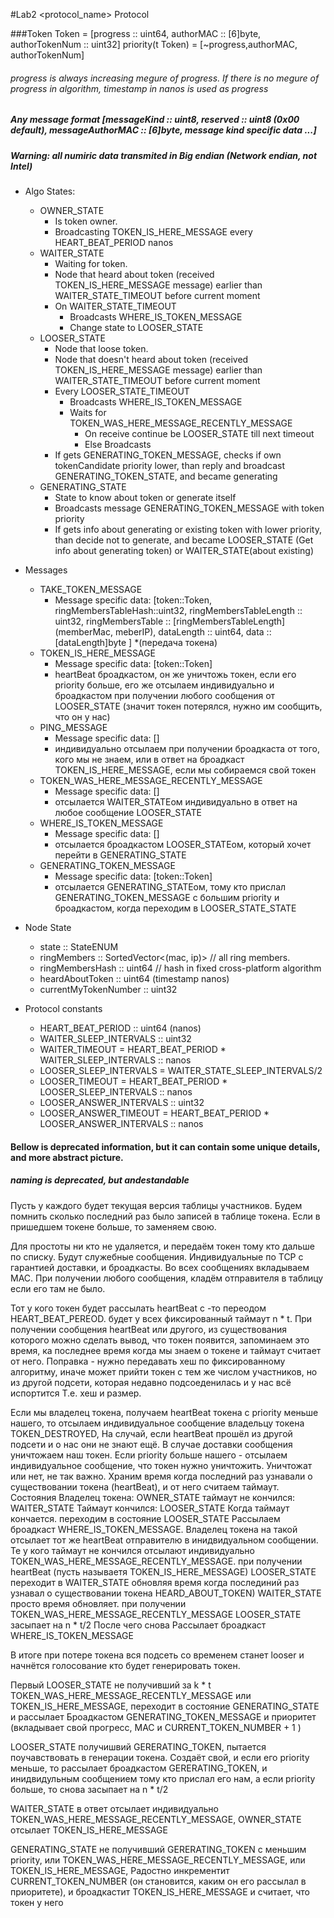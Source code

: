 #Lab2 <protocol_name> Protocol

###Token 
Token = [progress :: uint64, authorMAC :: [6]byte, authorTokenNum :: uint32]
priority(t Token) = [~progress,authorMAC, authorTokenNum]
###### progress is always increasing megure of progress. If there is no megure of progress in algorithm, timestamp in nanos is used as progress

##### Any message format [messageKind :: uint8, reserved :: uint8 (0x00 default), messageAuthorMAC :: [6]byte, message kind specific data ...]

##### Warning: all numiric data transmited in Big endian (Network endian, not Intel)
* Algo States:
  * OWNER_STATE
    * Is token owner. 
    * Broadcasting TOKEN_IS_HERE_MESSAGE every HEART_BEAT_PERIOD nanos
  * WAITER_STATE
    * Waiting for token. 
    * Node that heard about token (received TOKEN_IS_HERE_MESSAGE message) earlier than WAITER_STATE_TIMEOUT before current moment
    * On WAITER_STATE_TIMEOUT 
      * Broadcasts WHERE_IS_TOKEN_MESSAGE
      * Change state to LOOSER_STATE
  * LOOSER_STATE
    * Node that loose token.
    * Node that doesn't heard about token (received TOKEN_IS_HERE_MESSAGE message) earlier than WAITER_STATE_TIMEOUT before current moment
    * Every LOOSER_STATE_TIMEOUT
      * Broadcasts WHERE_IS_TOKEN_MESSAGE
      * Waits for TOKEN_WAS_HERE_MESSAGE_RECENTLY_MESSAGE
        * On receive continue be LOOSER_STATE till next timeout
        * Else Broadcasts
    * If gets GENERATING_TOKEN_MESSAGE, checks if own tokenCandidate priority lower, than reply and broadcast GENERATING_TOKEN_STATE, and became generating
  * GENERATING_STATE
    * State to know about token or generate itself
    * Broadcasts message GENERATING_TOKEN_MESSAGE with token priority
    * If gets info about generating or existing token with lower priority, than decide not to generate, and became LOOSER_STATE (Get info about generating token)  or WAITER_STATE(about existing)


* Messages
  * TAKE_TOKEN_MESSAGE 
    * Message specific data: [token::Token, ringMembersTableHash::uint32, ringMembersTableLength :: uint32, ringMembersTable :: [ringMembersTableLength](memberMac, meberIP), dataLength :: uint64, data :: [dataLength]byte ]
    *(передача токена)
  * TOKEN_IS_HERE_MESSAGE 
    * Message specific data: [token::Token]
    * heartBeat броадкастом, он же уничтожь токен, если его priority больше, его же отсылаем индивидуально и броадкастом при получении любого сообщения от LOOSER_STATE (значит токен потерялся, нужно им сообщить, что он у нас) 
  * PING_MESSAGE
    * Message specific data: []
    * индивидуально отсылаем при получении броадкаста от того, кого мы не знаем, или в ответ на броадкаст TOKEN_IS_HERE_MESSAGE, если мы собираемся свой токен
  * TOKEN_WAS_HERE_MESSAGE_RECENTLY_MESSAGE 
    * Message specific data: []
    * отсылается WAITER_STATEом индивидуально в ответ на любое сообщение LOOSER_STATE
  * WHERE_IS_TOKEN_MESSAGE 
    * Message specific data: []
    * отсылается броадкастом LOOSER_STATEом, который хочет перейти в GENERATING_STATE
  * GENERATING_TOKEN_MESSAGE 
    * Message specific data: [token::Token]
    * отсылается GENERATING_STATEом, тому кто прислал GENERATING_TOKEN_MESSAGE с большим priority и броадкастом, когда переходим в LOOSER_STATE_STATE

* Node State
  * state :: StateENUM
  * ringMembers :: SortedVector<(mac, ip)>  // all ring members. 
  * ringMembersHash :: uint64 // hash in fixed cross-platform algorithm
  * heardAboutToken :: uint64 (timestamp nanos)
  * currentMyTokenNumber :: uint32

* Protocol constants
  * HEART_BEAT_PERIOD :: uint64 (nanos)
  * WAITER_SLEEP_INTERVALS :: uint32
  * WAITER_TIMEOUT = HEART_BEAT_PERIOD * WAITER_SLEEP_INTERVALS :: nanos
  * LOOSER_SLEEP_INTERVALS = WAITER_STATE_SLEEP_INTERVALS/2
  * LOOSER_TIMEOUT = HEART_BEAT_PERIOD * LOOSER_SLEEP_INTERVALS :: nanos
  * LOOSER_ANSWER_INTERVALS  :: uint32
  * LOOSER_ANSWER_TIMEOUT = HEART_BEAT_PERIOD * LOOSER_ANSWER_INTERVALS :: nanos

#### Bellow is deprecated information, but it can contain some unique details, and more abstract picture.
##### naming is deprecated, but andestandable

Пусть у каждого будет текущая версия таблицы участников. 
Будем помнить сколько последний раз было записей в таблице токена. Если в пришедшем токене больше, то заменяем свою.

Для простоты ни кто не удаляется, и передаём токен тому кто дальше по списку.  Будут служебные сообщения. Индивидуальные по TCP с гарантией доставки, и броадкасты.  Во всех сообщениях вкладываем МАС. При получении любого сообщения, кладём отправителя в таблицу если его там не было.  

Тот у кого токен будет рассылать heartBeat с -то переодом HEART_BEAT_PEREOD.
будет у всех фиксированный таймаут n * t.
При получении сообщения heartBeat или другого, из существования которого можно сделать вывод, что токен появится, запоминаем это время, ка последнее время когда мы знаем о токене и таймаут считает от него.
Поправка - нужно передавать хеш по фиксированному алгоритму, иначе может прийти токен с тем же числом участников, но из другой подсети, которая недавно подсоеденилась и у нас всё испортится
Т.е. хеш и размер.


Если мы владелец токена, получаем heartBeat токена с priority меньше нашего, то отсылаем индивидуальное сообщение владельцу токена TOKEN_DESTROYED, На случай, если heartBeat прошёл из другой подсети и о нас они не знают ещё. В случае доставки сообщения уничтожаем наш токен. 
Если priority больше нашего - отсылаем индивидуальное сообщение, что токен нужно уничтожить. Уничтожат или нет, не так важно.
Храним время когда последний раз узнавали о существовании токена (heartBeat), и от него считаем таймаут. 
Состояния
Владелец токена: OWNER_STATE
таймаут не кончился: WAITER_STATE
Таймаут кончился: LOOSER_STATE
Когда таймаут кончается. переходим в состояние LOOSER_STATE Рассылаем броадкаст 
WHERE_IS_TOKEN_MESSAGE. Владелец токена на такой отсылает тот же heartBeat отправителю в инидвидуальном сообщении. Те у кого таймаут не кончился отсылают индивидуально TOKEN_WAS_HERE_MESSAGE_RECENTLY_MESSAGE.
при получении heartBeat (пусть называетя TOKEN_IS_HERE_MESSAGE)
LOOSER_STATE переходит в WAITER_STATE обновляя время когда послединий раз узнавал о существовании токена HEARD_ABOUT_TOKEN)
WAITER_STATE просто время обновляет.
при получении TOKEN_WAS_HERE_MESSAGE_RECENTLY_MESSAGE
LOOSER_STATE засыпает на n * t/2
После чего снова Рассылает броадкаст 
WHERE_IS_TOKEN_MESSAGE

В итоге при потере токена вся подсеть со временем станет looser и начнётся голосование кто будет генерировать токен.

Первый LOOSER_STATE не получивший за k * t TOKEN_WAS_HERE_MESSAGE_RECENTLY_MESSAGE или TOKEN_IS_HERE_MESSAGE, переходит в состояние GENERATING_STATE и рассылает Броадкастом GENERATING_TOKEN_MESSAGE и приоритет (вкладывает свой прогресс, МАС и CURRENT_TOKEN_NUMBER + 1 )

LOOSER_STATE получишвий GERERATING_TOKEN, пытается поучавствовать в генерации токена. Создаёт свой, и если его priority меньше, то рассылает броадкастом GERERATING_TOKEN, и инидвидульным сообщением тому кто прислал его нам, а если priority больше, то снова засыпает на n * t/2 

WAITER_STATE в ответ отсылает индивидуально TOKEN_WAS_HERE_MESSAGE_RECENTLY_MESSAGE, 
OWNER_STATE отсылает TOKEN_IS_HERE_MESSAGE

GENERATING_STATE не получивший GERERATING_TOKEN с меньшим priority, или TOKEN_WAS_HERE_MESSAGE_RECENTLY_MESSAGE, или TOKEN_IS_HERE_MESSAGE, Радостно инкрементит CURRENT_TOKEN_NUMBER (он становится, каким он его рассылал в приоритете), и броадкастит TOKEN_IS_HERE_MESSAGE и считает, что токен у него


